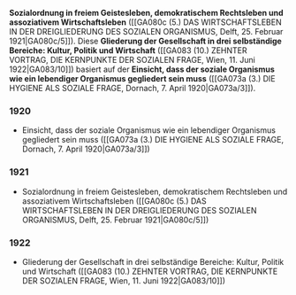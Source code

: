 **Sozialordnung in freiem Geistesleben, demokratischem Rechtsleben und assoziativem Wirtschaftsleben** ([[GA080c (5.) DAS WIRTSCHAFTSLEBEN IN DER DREIGLIEDERUNG DES SOZIALEN ORGANISMUS, Delft, 25. Februar 1921|GA080c/5]]). Diese **Gliederung der Gesellschaft in drei selbständige Bereiche: Kultur, Politik und Wirtschaft** ([[GA083 (10.) ZEHNTER VORTRAG, DIE KERNPUNKTE DER SOZIALEN FRAGE, Wien, 11. Juni 1922|GA083/10]]) basiert auf der **Einsicht, dass der soziale Organismus wie ein lebendiger Organismus gegliedert sein muss** ([[GA073a (3.) DIE HYGIENE ALS SOZIALE FRAGE, Dornach, 7. April 1920|GA073a/3]]).

### 1920
- Einsicht, dass der soziale Organismus wie ein lebendiger Organismus gegliedert sein muss ([[GA073a (3.) DIE HYGIENE ALS SOZIALE FRAGE, Dornach, 7. April 1920|GA073a/3]])
### 1921
- Sozialordnung in freiem Geistesleben, demokratischem Rechtsleben und assoziativem Wirtschaftsleben ([[GA080c (5.) DAS WIRTSCHAFTSLEBEN IN DER DREIGLIEDERUNG DES SOZIALEN ORGANISMUS, Delft, 25. Februar 1921|GA080c/5]])
### 1922
- Gliederung der Gesellschaft in drei selbständige Bereiche: Kultur, Politik und Wirtschaft ([[GA083 (10.) ZEHNTER VORTRAG, DIE KERNPUNKTE DER SOZIALEN FRAGE, Wien, 11. Juni 1922|GA083/10]])